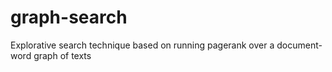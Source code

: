 # graph-search
Explorative search technique based on running pagerank over a document-word graph of texts
